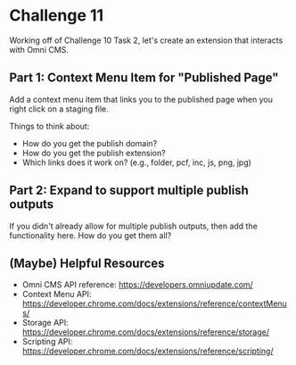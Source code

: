 # Challenge 11

Working off of Challenge 10 Task 2, let's create an extension that interacts with Omni CMS.

## Part 1: Context Menu Item for "Published Page"

Add a context menu item that links you to the published page when you right click on a staging file.

Things to think about:

- How do you get the publish domain?
- How do you get the publish extension?
- Which links does it work on? (e.g., folder, pcf, inc, js, png, jpg)

## Part 2: Expand to support multiple publish outputs

If you didn't already allow for multiple publish outputs, then add the functionality here. How do you get them all?

## (Maybe) Helpful Resources

- Omni CMS API reference: https://developers.omniupdate.com/
- Context Menu API: https://developer.chrome.com/docs/extensions/reference/contextMenus/
- Storage API: https://developer.chrome.com/docs/extensions/reference/storage/
- Scripting API: https://developer.chrome.com/docs/extensions/reference/scripting/